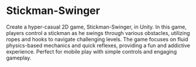 # Stickman-Swinger
Create a hyper-casual 2D game, Stickman-Swinger, in Unity. In this game, players control a stickman as he swings through various obstacles, utilizing ropes and hooks to navigate challenging levels. The game focuses on fluid physics-based mechanics and quick reflexes, providing a fun and addictive experience. Perfect for mobile play with simple controls and engaging gameplay.
